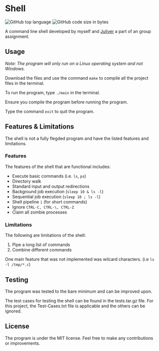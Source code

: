 # Shell
![GitHub top language](https://img.shields.io/github/languages/top/undisputedcoder/Shell?style=flat-square)
![GitHub code size in bytes](https://img.shields.io/github/languages/code-size/undisputedcoder/Shell?color=blueviolet&style=flat-square)

A command line shell developed by myself and [Juliver](https://github.com/JuliverYbarsabal) a part of an group assignment. 

## Usage
*Note: The program will only run on a Linux operating system and not Windows.*

Download the files and use the command `make` to compile all the project files in the terminal. 

To run the program, type `./main` in the terminal.

Ensure you compile the program before running the program.

Type the command `exit` to quit the program.

## Features & Limitations
The shell is not a fully flegded program and have the listed features and limitations.

### Features
The features of the shell that are functional includes:
- Execute basic commands (i.e. `ls`, `ps`)
- Directory walk
- Standard input and output redirections
- Background job execution (`sleep 10 & ls -l`)
- Sequential job execution (`sleep 10 ; ls -l`)
- Shell pipeline `|` (for short commands)
- Ignore `CTRL-C, CTRL-\, CTRL-Z`
- Claim all zombie processes

### Limitations
The following are limitations of the shell:
1. Pipe a long list of commands
2. Combine different commands 

One main feature that was not implemented was wilcard characters. (i.e `ls -l /tmp/*.c`)

## Testing
The program was tested to the bare minimum and can be improved upon. 

The test cases for testing the shell can be found in the tests.tar.gz file. For this project, the Test-Cases.txt file is applicable and the others can be ignored.

## License
The program is under the MIT license. Feel free to make any contributions or improvements.

